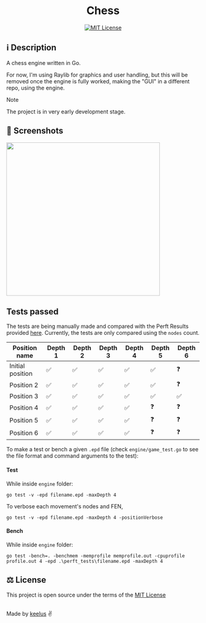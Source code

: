 <h1 align="center">Chess</h1>

<p align="center">
  <a href="./LICENSE"><img src="https://img.shields.io/badge/⚖️ license-MIT-blue" alt="MIT License"></a>
</p>

## ℹ️ Description
A chess engine written in Go.

For now, I'm using Raylib for graphics and user handling, but this will be removed once the engine is fully worked, making the "GUI" in a different repo, using the engine.

> [!NOTE]
> The project is in very early development stage.


## 📸 Screenshots
<img src="https://github.com/keelus/chess/assets/86611436/4900e816-3c28-45ca-bb5d-4f37358ececf" width=400 />


##  Tests passed
The tests are being manually made and compared with the Perft Results provided [here](https://www.chessprogramming.org/Perft_Results).
Currently, the tests are only compared using the `nodes` count.

| Position name       | Depth 1   | Depth 2   | Depth 3   | Depth 4   | Depth 5   | Depth 6   |
|---------------------|-----------|-----------|-----------|-----------|-----------|-----------|
| Initial position    | ✅       | ✅        | ✅        | ✅        | ✅        | ❓        |
| Position 2          | ✅       | ✅        | ✅        | ✅        | ✅        | ❓        |
| Position 3          | ✅       | ✅        | ✅        | ✅        | ✅        | ✅        |
| Position 4          | ✅       | ✅        | ✅        | ✅        | ❓         | ❓        |
| Position 5          | ✅       | ✅        | ✅        | ✅        | ❓         | ❓        |
| Position 6          | ✅       | ✅        | ✅        | ✅        | ❓         | ❓        |

To make a test or bench a given `.epd` file (check `engine/game_test.go` to see the file format and command arguments to the test):


#### Test
While inside `engine` folder:
```
go test -v -epd filename.epd -maxDepth 4
```
To verbose each movement's nodes and FEN,
```
go test -v -epd filename.epd -maxDepth 4 -positionVerbose
```

#### Bench
While inside `engine` folder:
```
go test -bench=. -benchmem -memprofile memprofile.out -cpuprofile profile.out 4 -epd .\perft_tests\filename.epd -maxDepth 4
```

## ⚖️ License
This project is open source under the terms of the [MIT License](./LICENSE)

<br />
Made by <a href="https://github.com/keelus">keelus</a> ✌️


